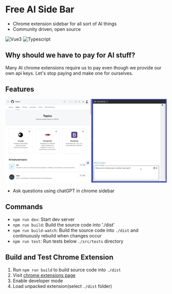 # Free AI Side Bar

- Chrome extension sidebar for all sort of AI things
- Community driven, open source

<p>
    <img src="https://img.shields.io/badge/Vue.js-35495E?style=for-the-badge&logo=vuedotjs&logoColor=4FC08D" alt="Vue3" height="20"/>
    <img src="https://shields.io/badge/TypeScript-3178C6?logo=TypeScript&logoColor=FFF&style=flat-square" alt="Typescript" height="20"/>
</p>

## Why should we have to pay for AI stuff?

Many AI chrome extensions require us to pay even though we provide our own api keys. Let's stop paying
and make one for ourselves.

## Features 
![main.png](main.gif)
- Ask questions using chatGPT in chrome sidebar 

## Commands 

- `npm run dev`: Start dev server
- `npm run build`: Build the source code into './dist'
- `npm run build-watch`: Build the source code into `./dist` and continuously rebuild when changes occur
- `npm run test`: Run tests below `./src/tests` directory 

## Build and Test Chrome Extension 
1. Run `npm run build` to build source code into `./dist` 
2. Visit [chrome extensions page](chrome://extensions/)
3. Enable developer mode 
4. Load unpacked extension(select `./dist` folder)
